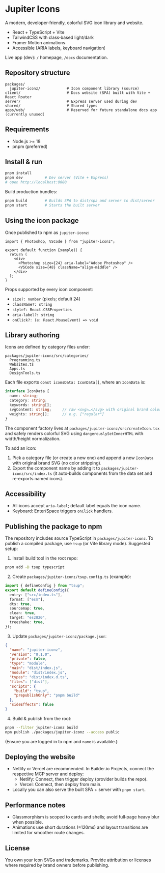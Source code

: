 # Jupiter Icons

A modern, developer‑friendly, colorful SVG icon library and website.

- React + TypeScript + Vite
- TailwindCSS with class‑based light/dark
- Framer Motion animations
- Accessible (ARIA labels, keyboard navigation)

Live app (dev): `/` homepage, `/docs` documentation.

## Repository structure

```
packages/
  jupiter-iconz/            # Icon component library (source)
client/                     # Docs website (SPA) built with Vite + React Router
server/                     # Express server used during dev
shared/                     # Shared types
apps/web/                   # Reserved for future standalone docs app (currently unused)
```

## Requirements

- Node.js >= 18
- pnpm (preferred)

## Install & run

```bash
pnpm install
pnpm dev          # Dev server (Vite + Express)
# open http://localhost:8080
```

Build production bundles:

```bash
pnpm build        # Builds SPA to dist/spa and server to dist/server
pnpm start        # Starts the built server
```

## Using the icon package

Once published to npm as `jupiter-iconz`:

```tsx
import { Photoshop, VSCode } from "jupiter-iconz";

export default function Example() {
  return (
    <div>
      <Photoshop size={24} aria-label="Adobe Photoshop" />
      <VSCode size={48} className="align-middle" />
    </div>
  );
}
```

Props supported by every icon component:

- `size?: number` (pixels; default 24)
- `className?: string`
- `style?: React.CSSProperties`
- `aria-label?: string`
- `onClick?: (e: React.MouseEvent) => void`

## Library authoring

Icons are defined by category files under:

```
packages/jupiter-iconz/src/categories/
  Programming.ts
  Websites.ts
  Apps.ts
  DesignTools.ts
```

Each file exports `const iconsData: IconData[]`, where an `IconData` is:

```ts
interface IconData {
  name: string;
  category: string;
  keywords: string[];
  svgContent: string;     // raw <svg>…</svg> with original brand colors/gradients
  weights: string[];      // e.g. ["regular"]
}
```

The component factory lives at `packages/jupiter-iconz/src/createIcon.tsx` and safely renders colorful SVG using `dangerouslySetInnerHTML` with width/height normalization.

To add an icon:

1) Pick a category file (or create a new one) and append a new `IconData` with original brand SVG (no color stripping).
2) Export the component name by adding it to `packages/jupiter-iconz/src/index.ts` (it auto‑builds components from the data set and re‑exports named icons).

## Accessibility

- All icons accept `aria-label`; default label equals the icon name.
- Keyboard: Enter/Space triggers `onClick` handlers.

## Publishing the package to npm

The repository includes source TypeScript in `packages/jupiter-iconz`. To publish a compiled package, use `tsup` (or Vite library mode). Suggested setup:

1) Install build tool in the root repo:

```bash
pnpm add -D tsup typescript
```

2) Create `packages/jupiter-iconz/tsup.config.ts` (example):

```ts
import { defineConfig } from "tsup";
export default defineConfig({
  entry: ["src/index.ts"],
  format: ["esm"],
  dts: true,
  sourcemap: true,
  clean: true,
  target: "es2020",
  treeshake: true,
});
```

3) Update `packages/jupiter-iconz/package.json`:

```json
{
  "name": "jupiter-iconz",
  "version": "0.1.0",
  "private": false,
  "type": "module",
  "main": "dist/index.js",
  "module": "dist/index.js",
  "types": "dist/index.d.ts",
  "files": ["dist"],
  "scripts": {
    "build": "tsup",
    "prepublishOnly": "pnpm build"
  },
  "sideEffects": false
}
```

4) Build & publish from the root:

```bash
pnpm --filter jupiter-iconz build
npm publish ./packages/jupiter-iconz --access public
```

(Ensure you are logged in to npm and `name` is available.)

## Deploying the website

- Netlify or Vercel are recommended. In Builder.io Projects, connect the respective MCP server and deploy:
  - Netlify: Connect, then trigger deploy (provider builds the repo).
  - Vercel: Connect, then deploy from main.
- Locally you can also serve the built SPA + server with `pnpm start`.

## Performance notes

- Glassmorphism is scoped to cards and shells; avoid full‑page heavy blur when possible.
- Animations use short durations (≈120ms) and layout transitions are limited for smoother route changes.

## License

You own your icon SVGs and trademarks. Provide attribution or licenses where required by brand owners before publishing.
